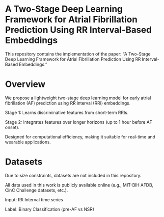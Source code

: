 # A Two-Stage Deep Learning Framework for Atrial Fibrillation Prediction Using RR Interval-Based Embeddings

This repository contains the implementation of the paper:
“A Two-Stage Deep Learning Framework for Atrial Fibrillation Prediction Using RR Interval-Based Embeddings.”

# Overview

We propose a lightweight two-stage deep learning model for early atrial fibrillation (AF) prediction using RR interval (RRI) embeddings.

Stage 1: Learns discriminative features from short-term RRIs.

Stage 2: Integrates features over longer horizons (up to 1 hour before AF onset).

Designed for computational efficiency, making it suitable for real-time and wearable applications.

# Datasets

Due to size constraints, datasets are not included in this repository.

All data used in this work is publicly available online (e.g., MIT-BIH AFDB, CinC Challenge datasets, etc.).

Input: RR Interval time series

Label: Binary Classification (pre-AF vs NSR)
